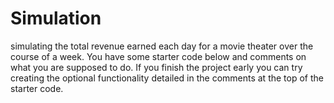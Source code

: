 # Simulation
simulating the total revenue earned each day for a movie theater over the course of a week. You have some starter code below and comments on what you are supposed to do. If you finish the project early you can try creating the optional functionality detailed in the comments at the top of the starter code.
